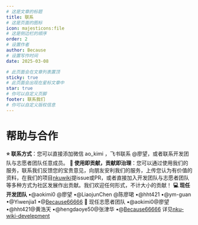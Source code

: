 ```yaml
---
# 这是文章的标题
title: 联系
# 这是页面的图标
icon: majesticons:file
# 这是侧边栏的顺序
order: 2
# 设置作者
author: Because
# 设置写作时间
date: 2025-03-08

# 此页面会在文章列表置顶
sticky: true
# 此页面会出现在星标文章中
star: true
# 你可以自定义页脚
footer: 联系我们
# 你可以自定义版权信息
---
```


# 帮助与合作
**⭐ 联系方式**：您可以直接添加微信 ao_kimi ，飞书联系 @廖望，或者联系开发团队与志愿者团队任意成员。
**🌱 使用即贡献，贡献即治理**：您可以通过使用我们的服务，联系我们反馈您的宝贵意见，向朋友安利我们的服务，上传您认为有价值的资料，在我们的项目[nkuwiki](https://github.com/NKU-WIKI/nkuwiki/tree/main/services/website)提issue或PR，或者直接加入开发团队与志愿者团队等多种方式为社区发展作出贡献。我们欢迎任何形式，不计大小的贡献！
**💻 现任开发团队**
•@aokimi0 @廖望
•@LiaojunChen @陈廖珺
•@hht421
•@ym-guan
•@Yiwenjia1
•@[Because66666](https://github.com/Because66666)
👥 现任志愿者团队
•@aokimi0@廖望
•@hht421@黄浩天
•@hengdaoye50@张津华
•@[Because66666](https://github.com/Because66666)
详见[nku-wiki-develepment](https://nankai.feishu.cn/wiki/X1yHwW8xVi2FfmkUzV6c0dZ8nOg)